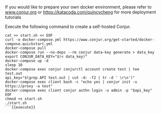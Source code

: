 If you would like to prepare your own docker environment, please refer to www.conjur.org or https://katacoda.com/quincycheng for more deployment tutorials

Execute the following command to create a self-hosted Conjur.
```
cat >> start.sh << EOF
curl -o docker-compose.yml https://www.conjur.org/get-started/docker-compose.quickstart.yml
docker-compose pull
docker-compose run --no-deps --rm conjur data-key generate > data_key
export CONJUR_DATA_KEY="$(< data_key)"
docker-compose up -d
sleep 10
docker-compose exec conjur conjurctl account create test | tee test.out
api_key="$(grep API test.out | cut -d: -f2 | tr -d ' \r\n')"
docker-compose exec client bash -c "echo yes | conjur init -u https://proxy -a test"
docker-compose exec client conjur authn login -u admin -p "$api_key"
EOF
chmod +x start.sh
./start.sh
```{{execute}}

